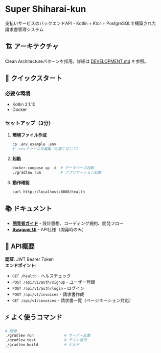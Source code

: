 # Super Shiharai-kun

支払いサービスのバックエンドAPI - Kotlin + Ktor + PostgreSQLで構築された請求書管理システム

## 🏗️ アーキテクチャ

Clean Architectureパターンを採用。詳細は [DEVELOPMENT.md](./DEVELOPMENT.md) を参照。

## 🚀 クイックスタート

### 必要な環境
- Kotlin 2.1.10
- Docker

### セットアップ（3分）

1. **環境ファイル作成**
   ```bash
   cp .env.example .env
   # .envファイルを編集（必要に応じて）
   ```

2. **起動**
   ```bash
   docker-compose up -d  # データベース起動
   ./gradlew run         # アプリケーション起動
   ```

3. **動作確認**
   ```bash
   curl http://localhost:8080/health
   ```

## 📚 ドキュメント

- **[開発者ガイド](./DEVELOPMENT.md)** - 設計思想、コーディング規約、開発フロー
- **[Swagger UI](http://localhost:8080/swagger)** - API仕様（開発時のみ）

## 🔧 API概要

**認証**: JWT Bearer Token  
**エンドポイント**:
- `GET /health` - ヘルスチェック
- `POST /api/v1/auth/signup` - ユーザー登録  
- `POST /api/v1/auth/login` - ログイン
- `POST /api/v1/invoices` - 請求書作成
- `GET /api/v1/invoices` - 請求書一覧（ページネーション対応）

## ⚡ よく使うコマンド

```bash
# 開発
./gradlew run              # サーバー起動
./gradlew test             # テスト実行
./gradlew build            # ビルド
``
